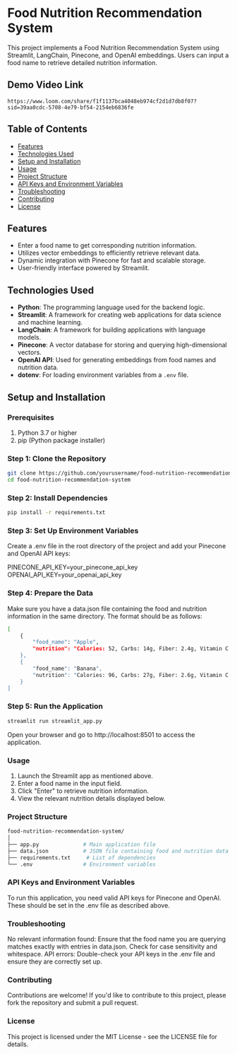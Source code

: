 # Food Nutrition Recommendation System

This project implements a Food Nutrition Recommendation System using Streamlit, LangChain, Pinecone, and OpenAI embeddings. Users can input a food name to retrieve detailed nutrition information.

## Demo Video Link

    https://www.loom.com/share/f1f1137bca4048eb974cf2d1d7db8f07?sid=39aa0cdc-5708-4e79-bf54-2154eb6836fe

    
## Table of Contents

- [Features](#features)
- [Technologies Used](#technologies-used)
- [Setup and Installation](#setup-and-installation)
- [Usage](#usage)
- [Project Structure](#project-structure)
- [API Keys and Environment Variables](#api-keys-and-environment-variables)
- [Troubleshooting](#troubleshooting)
- [Contributing](#contributing)
- [License](#license)

## Features

- Enter a food name to get corresponding nutrition information.
- Utilizes vector embeddings to efficiently retrieve relevant data.
- Dynamic integration with Pinecone for fast and scalable storage.
- User-friendly interface powered by Streamlit.

## Technologies Used

- **Python**: The programming language used for the backend logic.
- **Streamlit**: A framework for creating web applications for data science and machine learning.
- **LangChain**: A framework for building applications with language models.
- **Pinecone**: A vector database for storing and querying high-dimensional vectors.
- **OpenAI API**: Used for generating embeddings from food names and nutrition data.
- **dotenv**: For loading environment variables from a `.env` file.

## Setup and Installation

### Prerequisites

1. Python 3.7 or higher
2. pip (Python package installer)

### Step 1: Clone the Repository

```sh
git clone https://github.com/yourusername/food-nutrition-recommendation-system.git
cd food-nutrition-recommendation-system
```


### Step 2: Install Dependencies

```sh
pip install -r requirements.txt
```

### Step 3: Set Up Environment Variables
Create a .env file in the root directory of the project and add your Pinecone and OpenAI API keys:

PINECONE_API_KEY=your_pinecone_api_key
OPENAI_API_KEY=your_openai_api_key

### Step 4: Prepare the Data
Make sure you have a data.json file containing the food and nutrition information in the same directory. The format should be as follows:

```sh
[
    {
        "food_name": "Apple",
        "nutrition": "Calories: 52, Carbs: 14g, Fiber: 2.4g, Vitamin C: 14%"
    },
    {
        "food_name": "Banana",
        "nutrition": "Calories: 96, Carbs: 27g, Fiber: 2.6g, Vitamin C: 17%"
    }
]
```

### Step 5: Run the Application


```sh
streamlit run streamlit_app.py
```

Open your browser and go to http://localhost:8501 to access the application.

### Usage
1. Launch the Streamlit app as mentioned above.
2. Enter a food name in the input field.
3. Click "Enter" to retrieve nutrition information.
4. View the relevant nutrition details displayed below.

### Project Structure

```sh
food-nutrition-recommendation-system/
│
├── app.py              # Main application file
├── data.json           # JSON file containing food and nutrition data
├── requirements.txt     # List of dependencies
└── .env                # Environment variables
```

### API Keys and Environment Variables
To run this application, you need valid API keys for Pinecone and OpenAI. These should be set in the .env file as described above.

### Troubleshooting
No relevant information found: Ensure that the food name you are querying matches exactly with entries in data.json. Check for case sensitivity and whitespace.
API errors: Double-check your API keys in the .env file and ensure they are correctly set up.


### Contributing
Contributions are welcome! If you'd like to contribute to this project, please fork the repository and submit a pull request.

### License
This project is licensed under the MIT License - see the LICENSE file for details.

